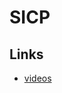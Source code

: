 # SICP

## Links

 - [videos](http://ocw.mit.edu/courses/electrical-engineering-and-computer-science/6-001-structure-and-interpretation-of-computer-programs-spring-2005/video-lectures/)